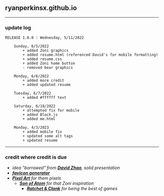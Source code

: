 ## ryanperkinsx.github.io

---

### update log
```
RELEASE 1.0.0 : Wednesday, 5/11/2022
    
    Sunday, 6/5/2022 
        + added Zoni graphics
        + added resume.html (referenced David's for mobile formatting)
        + added resume.css
        + added Zoni home button
        - removed bear graphics
        
    Monday, 6/6/2022
        + added more credit
        + added updated resume
        
    Tuesday, 6/7/2022
        + added #ffffff text
        
    Saturday, 6/18/2022 
        + attempted fix for mobile
        + added Block.js
        + added me.html
        
    Monday, 4/3/2023
        + added mobile fix
        + updated some alt tags
        + updated resume
```

---

### credit where credit is due 
- *idea "borrowed" from* [***David Zhao***](https://davidzhao98.github.io/)*, solid presentation*
- [***favicon generator***](https://realfavicongenerator.net/)
- [***Pixel Art***](https://www.pixilart.com/draw) *for them pixels*
  - [***Son of Atom***](https://www.deviantart.com/sonofatom101) *for that Zoni inspiration*
    - [***Ratchet & Clank***](https://en.wikipedia.org/wiki/Ratchet_%26_Clank) *for being the best of games*